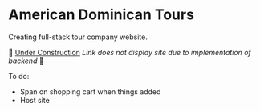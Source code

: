# American Dominican Tours

Creating full-stack tour company website.

🚧 [Under Construction](https://wsvoboda.github.io/ADTours/) _Link does not display site due to implementation of backend_ 🚧

To do:

- Span on shopping cart when things added
- Host site
